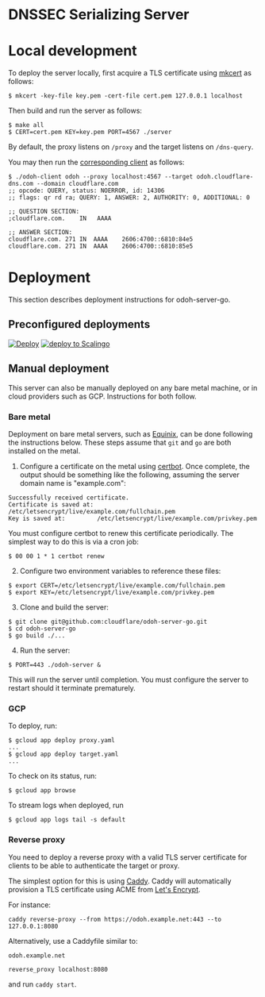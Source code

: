# DNSSEC Serializing Server 

# Local development

To deploy the server locally, first acquire a TLS certificate using [mkcert](https://github.com/FiloSottile/mkcert) as follows:

~~~
$ mkcert -key-file key.pem -cert-file cert.pem 127.0.0.1 localhost
~~~

Then build and run the server as follows:

~~~
$ make all
$ CERT=cert.pem KEY=key.pem PORT=4567 ./server
~~~

By default, the proxy listens on `/proxy` and the target listens on `/dns-query`.

You may then run the [corresponding client](https://github.com/cloudflare/odoh-client-go) as follows:

~~~
$ ./odoh-client odoh --proxy localhost:4567 --target odoh.cloudflare-dns.com --domain cloudflare.com
;; opcode: QUERY, status: NOERROR, id: 14306
;; flags: qr rd ra; QUERY: 1, ANSWER: 2, AUTHORITY: 0, ADDITIONAL: 0

;; QUESTION SECTION:
;cloudflare.com.	IN	 AAAA

;; ANSWER SECTION:
cloudflare.com.	271	IN	AAAA	2606:4700::6810:84e5
cloudflare.com.	271	IN	AAAA	2606:4700::6810:85e5
~~~

# Deployment

This section describes deployment instructions for odoh-server-go.

## Preconfigured deployments

[![Deploy](https://www.herokucdn.com/deploy/button.svg)](https://heroku.com/deploy)
[![deploy to Scalingo](https://cdn.scalingo.com/deploy/button.svg)](https://my.scalingo.com/deploy)

## Manual deployment

This server can also be manually deployed on any bare metal machine, or in cloud providers such
as GCP. Instructions for both follow.

### Bare metal

Deployment on bare metal servers, such as [Equinix](https://metal.equinix.com/), can be done following
the instructions below. These steps assume that `git` and `go` are both installed on the metal.

1. Configure a certificate on the metal using [certbot](https://certbot.eff.org/all-instructions).
Once complete, the output should be something like the following, assuming the server domain name
is "example.com":

```
Successfully received certificate.
Certificate is saved at: /etc/letsencrypt/live/example.com/fullchain.pem
Key is saved at:         /etc/letsencrypt/live/example.com/privkey.pem
```

You must configure certbot to renew this certificate periodically. The simplest way to do this is
via a cron job:

```
$ 00 00 1 * 1 certbot renew
```

2. Configure two environment variables to reference these files:

```
$ export CERT=/etc/letsencrypt/live/example.com/fullchain.pem
$ export KEY=/etc/letsencrypt/live/example.com/privkey.pem
```

3. Clone and build the server:

```
$ git clone git@github.com:cloudflare/odoh-server-go.git
$ cd odoh-server-go
$ go build ./...
```

4. Run the server:

```
$ PORT=443 ./odoh-server &
```

This will run the server until completion. You must configure the server to restart should it
terminate prematurely.

### GCP

To deploy, run:

~~~
$ gcloud app deploy proxy.yaml
...
$ gcloud app deploy target.yaml
...
~~~

To check on its status, run:

~~~
$ gcloud app browse
~~~

To stream logs when deployed, run

~~~
$ gcloud app logs tail -s default
~~~

### Reverse proxy

You need to deploy a reverse proxy with a valid TLS server certificate
for clients to be able to authenticate the target or proxy.

The simplest option for this is using [Caddy](https://caddyserver.com).
Caddy will automatically provision a TLS certificate using ACME from [Let's Encrypt](https://letsencrypt.org).

For instance:

```
caddy reverse-proxy --from https://odoh.example.net:443 --to 127.0.0.1:8080
```

Alternatively, use a Caddyfile similar to:

```
odoh.example.net

reverse_proxy localhost:8080
```
and run `caddy start`.
